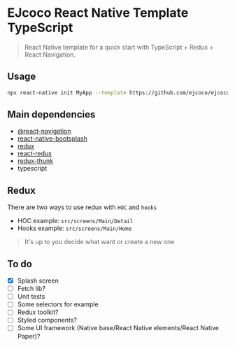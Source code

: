 # EJcoco React Native Template TypeScript


> React Native template for a quick start with TypeScript + Redux + React Navigation.


## Usage

```sh
npx react-native init MyApp --template https://github.com/ejcoco/ejcoco-react-native-template.git
```

## Main dependencies
* [@react-navigation](https://reactnavigation.org/)
* [react-native-bootsplash](https://github.com/zoontek/react-native-bootsplash)
* [redux](https://react-redux.js.org/)
* [react-redux](https://react-redux.js.org/)
* [redux-thunk](https://github.com/reduxjs/redux-thunk)
* typescript

## Redux
There are two ways to use redux with `HOC` and `hooks`
* HOC example: `src/screens/Main/Detail`
* Hooks example: `src/screens/Main/Home`

> It's up to you decide what want or create a new one
> 
## To do
- [x] Splash screen
- [ ] Fetch lib?
- [ ] Unit tests
- [ ] Some selectors for example 
- [ ] Redux toolkit? 
- [ ] Styled components?
- [ ] Some UI framework (Native base/React Native elements/React Native Paper)? 